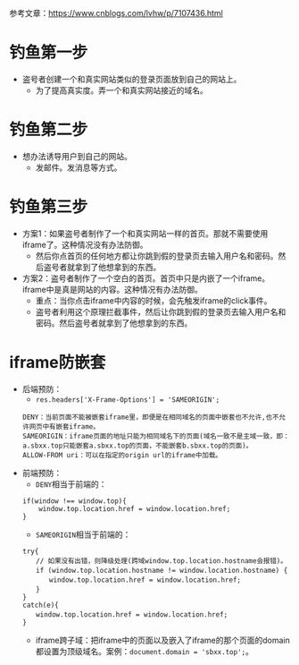 参考文章：https://www.cnblogs.com/lvhw/p/7107436.html

# 钓鱼第一步
* 盗号者创建一个和真实网站类似的登录页面放到自己的网站上。
    - 为了提高真实度。弄一个和真实网站接近的域名。
# 钓鱼第二步
* 想办法诱导用户到自己的网站。
    - 发邮件。发消息等方式。
# 钓鱼第三步
* 方案1：如果盗号者制作了一个和真实网站一样的首页。那就不需要使用iframe了。这种情况没有办法防御。
    - 然后你点首页的任何地方都让你跳到假的登录页去输入用户名和密码。然后盗号者就拿到了他想拿到的东西。
* 方案2：盗号者制作了一个空白的首页。首页中只是内嵌了一个iframe。iframe中是真是网站的内容。这种情况有办法防御。
    - 重点：当你点击iframe中内容的时候，会先触发iframe的click事件。
    - 盗号者利用这个原理拦截事件，然后让你跳到假的登录页去输入用户名和密码。然后盗号者就拿到了他想拿到的东西。

# iframe防嵌套
* 后端预防：
    - ```res.headers['X-Frame-Options'] = 'SAMEORIGIN';```
    ```
    DENY：当前页面不能被嵌套iframe里，即便是在相同域名的页面中嵌套也不允许,也不允许网页中有嵌套iframe。
    SAMEORIGIN：iframe页面的地址只能为相同域名下的页面(域名一致不是主域一致，即：a.sbxx.top只能嵌套a.sbxx.top的页面，不能嵌套b.sbxx.top的页面)。
    ALLOW-FROM uri：可以在指定的origin url的iframe中加载。
    ```
* 前端预防：
    - ```DENY```相当于前端的：
    ```
    if(window !== window.top){
        window.top.location.href = window.location.href;
    }
    ```
    - ```SAMEORIGIN```相当于前端的：
    ```
    try{
    　　// 如果没有出错，则降级处理(跨域window.top.location.hostname会报错)。
    　　if (window.top.location.hostname != window.location.hostname) {
    　　　　window.top.location.href = window.location.href;
    　　}
    }
    catch(e){
    　　window.top.location.href = window.location.href;
    }
    ```
    - iframe跨子域：把iframe中的页面以及嵌入了iframe的那个页面的domain都设置为顶级域名。案例：```document.domain = 'sbxx.top';```。
